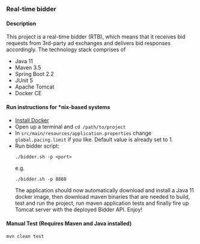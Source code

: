 ### Real-time bidder 

#### Description
This project is a real-time bidder (RTB),
which means that it receives bid requests from 3rd-party ad exchanges
and delivers bid responses accordingly.
The technology stack comprises of
- Java 11
- Maven 3.5
- Spring Boot 2.2
- JUnit 5
- Apache Tomcat
- Docker CE

#### Run instructions for *nix-based systems

- [Install Docker](https://docs.docker.com/engine/installation/)
- Open up a terminal and ```cd /path/to/project```
- In `src/main/resources/application.properties` change `global.pacing.limit` if you like. Default value is already set to 1.
- Run bidder script:
    ```
    ./bidder.sh -p <port>
    ```
    e.g.
    ```
    ./bidder.sh -p 8888
    ```
    The application should now automatically download and install a Java 11 docker image,
    then download maven binaries that are needed to build, test and run the project,
    run maven application tests and finally fire up Tomcat server with the deployed Bidder API. 
    Enjoy!

#### Manual Test (Requires Maven and Java installed)
```
mvn clean test
```
